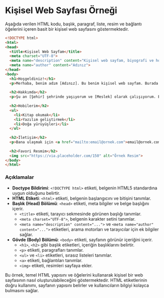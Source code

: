 # Kişisel Web Sayfası Örneği

Aşağıda verilen HTML kodu, başlık, paragraf, liste, resim ve bağlantı öğelerini içeren basit bir kişisel web sayfasını göstermektedir.

```html
<!DOCTYPE html>
<html>
<head>
  <title>Kişisel Web Sayfam</title>
  <meta charset="UTF-8">
  <meta name="description" content="Kişisel web sayfam, biyografi ve hobilerim hakkında bilgiler içerir.">
  <meta name="author" content="Adınız">
</head>
<body>
  <h1>Hoşgeldiniz!</h1>
  <p>Merhaba, benim adım [Adınız]. Bu benim kişisel web sayfam. Burada kendim hakkında bilgiler ve hobilerimi bulabilirsiniz.</p>
  
  <h2>Hakkımda</h2>
  <p>Şu an [Şehir] şehrinde yaşıyorum ve [Meslek] olarak çalışıyorum. Boş zamanlarımda çeşitli hobilerim var.</p>
  
  <h2>Hobilerim</h2>
  <ul>
    <li>Kitap okumak</li>
    <li>Yazılım geliştirmek</li>
    <li>Doğa yürüyüşleri</li>
  </ul>
  
  <h2>İletişim</h2>
  <p>Bana ulaşmak için <a href="mailto:email@ornek.com">email@ornek.com</a> adresine e-posta gönderebilirsiniz.</p>
  
  <h2>Favori Resmim</h2>
  <img src="https://via.placeholder.com/150" alt="Örnek Resim">
</body>
</html>
```

### Açıklamalar

- **Doctype Bildirimi**: `<!DOCTYPE html>` etiketi, belgenin HTML5 standardına uygun olduğunu belirtir.
- **HTML Etiketi**: `<html>` etiketi, belgenin başlangıcını ve bitişini tanımlar.
- **Başlık (Head) Bölümü**: `<head>` etiketi, meta bilgiler ve belge başlığını içerir.
  - `<title>` etiketi, tarayıcı sekmesinde görünen başlığı tanımlar.
  - `<meta charset="UTF-8">`, belgenin karakter setini tanımlar.
  - `<meta name="description" content="...">` ve `<meta name="author" content="...">` etiketleri, arama motorları ve tarayıcılar için ek bilgiler sağlar.
- **Gövde (Body) Bölümü**: `<body>` etiketi, sayfanın görünür içeriğini içerir.
  - `<h1>`, `<h2>` gibi başlık etiketleri, içeriğin başlıklarını belirtir.
  - `<p>` etiketi, paragrafları tanımlar.
  - `<ul>` ve `<li>` etiketleri, sırasız listeleri tanımlar.
  - `<a>` etiketi, bağlantıları tanımlar.
  - `<img>` etiketi, resimleri sayfaya ekler.

Bu örnek, temel HTML yapısını ve öğelerini kullanarak kişisel bir web sayfasının nasıl oluşturulabileceğini göstermektedir. HTML etiketlerinin doğru kullanımı, sayfanın yapısını belirler ve kullanıcıların bilgiyi kolayca bulmasını sağlar.
